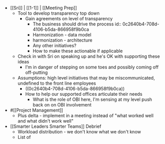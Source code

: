 - [[Sri]] | [[1-1]] | [[Meeting Prep]]
	- Tool to develop transparency top down
		- Gain agreements on level of transparency
			- The business should drive the process
			  id:: 0c2640b4-708d-4106-b5da-866958f9b0ca
			- Harmonization - data model
			- harmonization - architecture
			- Any other initiatives?
			- How to make these actionable if applicable
	- Check in with Sri on speaking up and he's OK with supporting these ideas
		- I'm in danger of stepping on some toes and possibly coming off off-putting
	- Assumptions: high level initiatives that may be miscommunicated, undefined to the front line employees
		- ((0c2640b4-708d-4106-b5da-866958f9b0ca))
		- How to help our supported offices articulate their needs
			- What is the role of OBI here, I'm sensing at my level push back on on OBI involvement
- #[[Project Management]]
	- Plus delta - implement in a meeting instead of "what worked well and what didn't work well"
- [[Smarter Leaders Smarter Teams]] Debrief
	- Workload distribution - we don't know what we don't know
	- List of
